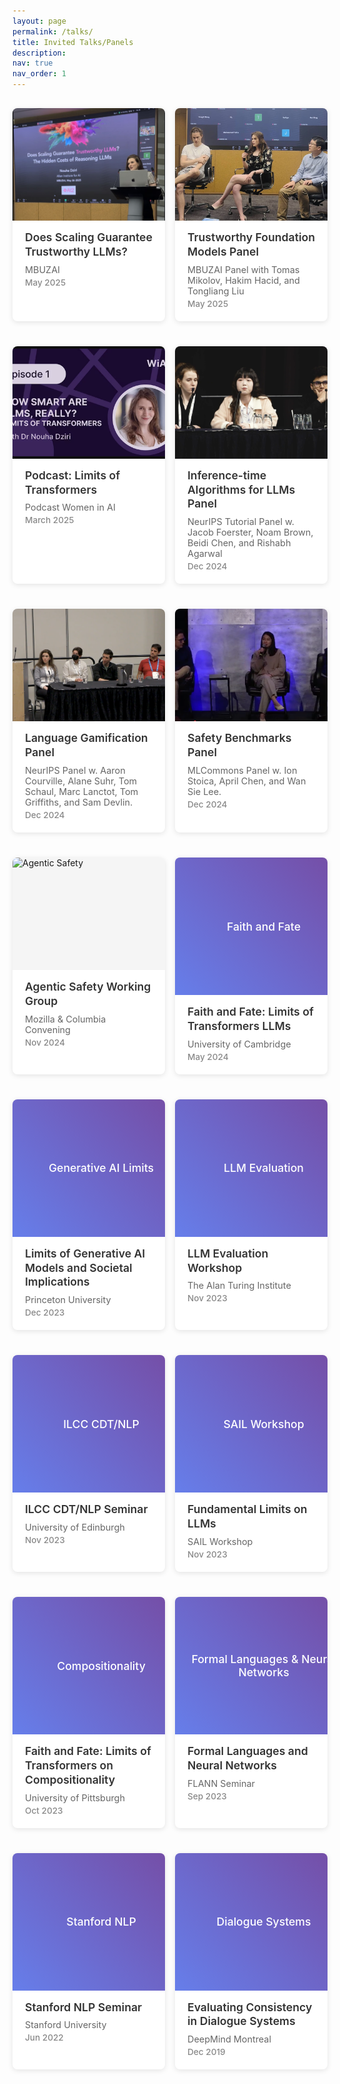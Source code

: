 ```yaml
---
layout: page
permalink: /talks/
title: Invited Talks/Panels
description:  
nav: true
nav_order: 1
---
```


<style>
.talk-card {
    background: white;
    border-radius: 8px;
    box-shadow: 0 2px 8px rgba(0,0,0,0.1);
    margin-bottom: 24px;
    overflow: hidden;
    transition: all 0.2s ease;
}

.talk-card:hover {
    transform: translateY(-2px);
    box-shadow: 0 4px 16px rgba(0,0,0,0.15);
}

.talk-thumbnail {
    width: 100%;
    height: 180px;
    background: #f5f5f5;
    position: relative;
    overflow: hidden;
}

.talk-thumbnail img {
    width: 100%;
    height: 100%;
    object-fit: cover;
}

.talk-thumbnail.placeholder {
    background: linear-gradient(45deg, #667eea 0%, #764ba2 100%);
    display: flex;
    align-items: center;
    justify-content: center;
    color: white;
    font-size: 1.1rem;
    font-weight: 500;
    text-align: center;
    padding: 20px;
}

.talk-info {
    padding: 16px 20px 20px;
}

.talk-title {
    font-size: 1.1rem;
    font-weight: 600;
    color: #333;
    margin-bottom: 8px;
    line-height: 1.3;
}

.talk-event {
    font-size: 0.9rem;
    color: #666;
    margin-bottom: 4px;
}

.talk-year {
    font-size: 0.85rem;
    color: #888;
    font-weight: 500;
}

.talk-card a {
    text-decoration: none;
    color: inherit;
}

.talk-grid {
    display: grid;
    grid-template-columns: repeat(3, 1fr);
    gap: 16px;
    margin-top: 30px;
}

@media (max-width: 1024px) {
    .talk-grid {
        grid-template-columns: repeat(2, 1fr);
    }
}

@media (max-width: 768px) {
    .talk-grid {
        grid-template-columns: 1fr;
    }
}
</style>


<div class="talk-grid">

<div class="talk-card">
<a href="https://istfm.github.io/speakerlist.html" target="_blank">
<div class="talk-thumbnail">
    <img src="/assets/img/talks/mbuzai-talk.png" alt="Trustworthy Foundation Models Talk">
</div>
<div class="talk-info">
<div class="talk-title">Does Scaling Guarantee Trustworthy LLMs?</div>
<div class="talk-event">MBUZAI</div>
<div class="talk-year">May 2025</div>
</div>
</a>
</div>



<div class="talk-card">
<a href="https://istfm.github.io/speakerlist.html" target="_blank">
<div class="talk-thumbnail">
    <img src="/assets/img/talks/mbuzai-panel.png" alt="Trustworthy Foundation Models Panel">
</div>
<div class="talk-info">
<div class="talk-title">Trustworthy Foundation Models Panel</div>
<div class="talk-event">MBUZAI Panel with Tomas Mikolov, Hakim Hacid, and Tongliang Liu</div>
<div class="talk-year">May 2025</div>
</div>
</a>
</div>

<div class="talk-card">
<a href="https://www.youtube.com/watch?v=SL8reoM8pGE" target="_blank">
<div class="talk-thumbnail">
    <img src="/assets/img/talks/podcast.png" alt="Podcast Women in AI">
</div>
<div class="talk-info">
<div class="talk-title">Podcast: Limits of Transformers</div>
<div class="talk-event">Podcast Women in AI</div>
<div class="talk-year">March 2025</div>
</div>
</a>
</div>



<div class="talk-card">
<a href="https://slideslive.com/39031682/beyond-decoding-metageneration-algorithms-for-large-language-models?ref=search-presentations" target="_blank">
<div class="talk-thumbnail">
    <img src="/assets/img/talks/tuto-inference.png" alt="Meta-Generation Algorithms">
</div>
<div class="talk-info">
<div class="talk-title">Inference-time Algorithms for LLMs Panel</div>
<div class="talk-event">NeurIPS Tutorial Panel w. Jacob Foerster, Noam Brown, Beidi Chen, and Rishabh Agarwal</div>
<div class="talk-year">Dec 2024</div>
</div>
</a>
</div>


<div class="talk-card">
<a href="https://slideslive.com/39030830/panel-discussion?ref=search-presentations" target="_blank">
<div class="talk-thumbnail">
    <img src="/assets/img/talks/panel-gamification.png" alt="Gamification">
</div>
<div class="talk-info">
<div class="talk-title">Language Gamification  Panel</div>
<div class="talk-event">NeurIPS Panel w. Aaron Courville, Alane Suhr, Tom Schaul, Marc Lanctot, Tom Griffiths, and Sam Devlin.</div>
<div class="talk-year">Dec 2024</div>
</div>
</a>
</div>




<div class="talk-card">
<a href="https://www.youtube.com/watch?v=Qm4YLl0fj5I" target="_blank">
<div class="talk-thumbnail">
    <img src="/assets/img/talks/mlcoms.png" alt="Safety Benchmarks">
</div>
<div class="talk-info">
<div class="talk-title">Safety Benchmarks Panel</div>
<div class="talk-event">MLCommons Panel w. Ion Stoica, April Chen, and Wan Sie Lee. </div>
<div class="talk-year">Dec 2024</div>
</div>
</a>
</div>

<div class="talk-card">
<a href="https://blog.mozilla.org/en/mozilla/ai/columbia-convening-research-agenda/" target="_blank">
<div class="talk-thumbnail">
    <img src="/assets/img/talks/mozilla.jpg" alt="Agentic Safety">
</div>
<div class="talk-info">
<div class="talk-title">Agentic Safety Working Group</div>
<div class="talk-event">Mozilla & Columbia Convening</div>
<div class="talk-year">Nov 2024</div>
</div>
</a>
</div>


<div class="talk-card">
<a href="#" target="_blank">
<div class="talk-thumbnail placeholder">Faith and Fate</div>
<div class="talk-info">
<div class="talk-title">Faith and Fate: Limits of Transformers LLMs</div>
<div class="talk-event">University of Cambridge</div>
<div class="talk-year">May 2024</div>
</div>
</a>
</div>

<div class="talk-card">
<a href="#" target="_blank">
<div class="talk-thumbnail placeholder">Generative AI Limits</div>
<div class="talk-info">
<div class="talk-title">Limits of Generative AI Models and Societal Implications</div>
<div class="talk-event">Princeton University</div>
<div class="talk-year">Dec 2023</div>
</div>
</a>
</div>

<div class="talk-card">
<a href="https://sites.google.com/view/fm-eval-workshop/home" target="_blank">
<div class="talk-thumbnail placeholder">LLM Evaluation</div>
<div class="talk-info">
<div class="talk-title">LLM Evaluation Workshop</div>
<div class="talk-event">The Alan Turing Institute</div>
<div class="talk-year">Nov 2023</div>
</div>
</a>
</div>

<div class="talk-card">
<a href="https://web.inf.ed.ac.uk/ilcc/news-events/seminars-2023/nuaha-dziri-seminar" target="_blank">
<div class="talk-thumbnail placeholder">ILCC CDT/NLP</div>
<div class="talk-info">
<div class="talk-title">ILCC CDT/NLP Seminar</div>
<div class="talk-event">University of Edinburgh</div>
<div class="talk-year">Nov 2023</div>
</div>
</a>
</div>

<div class="talk-card">
<a href="https://sites.google.com/view/sail-ws-llms/program" target="_blank">
<div class="talk-thumbnail placeholder">SAIL Workshop</div>
<div class="talk-info">
<div class="talk-title">Fundamental Limits on LLMs</div>
<div class="talk-event">SAIL Workshop</div>
<div class="talk-year">Nov 2023</div>
</div>
</a>
</div>

<div class="talk-card">
<a href="https://calendar.pitt.edu/event/cs_seminar_faith_and_fate_limits_of_transformers_on_compositionality" target="_blank">
<div class="talk-thumbnail placeholder">Compositionality</div>
<div class="talk-info">
<div class="talk-title">Faith and Fate: Limits of Transformers on Compositionality</div>
<div class="talk-event">University of Pittsburgh</div>
<div class="talk-year">Oct 2023</div>
</div>
</a>
</div>

<div class="talk-card">
<a href="https://flann.super.site/" target="_blank">
<div class="talk-thumbnail placeholder">Formal Languages & Neural Networks</div>
<div class="talk-info">
<div class="talk-title">Formal Languages and Neural Networks</div>
<div class="talk-event">FLANN Seminar</div>
<div class="talk-year">Sep 2023</div>
</div>
</a>
</div>

<div class="talk-card">
<a href="https://nlp.stanford.edu/seminar/details/nouhadziri.shtml" target="_blank">
<div class="talk-thumbnail placeholder">Stanford NLP</div>
<div class="talk-info">
<div class="talk-title">Stanford NLP Seminar</div>
<div class="talk-event">Stanford University</div>
<div class="talk-year">Jun 2022</div>
</div>
</a>
</div>

<div class="talk-card">
<a href="#" target="_blank">
<div class="talk-thumbnail placeholder">Dialogue Systems</div>
<div class="talk-info">
<div class="talk-title">Evaluating Consistency in Dialogue Systems</div>
<div class="talk-event">DeepMind Montreal</div>
<div class="talk-year">Dec 2019</div>
</div>
</a>
</div>

</div>